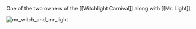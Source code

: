 One of the two owners of the [[Witchlight Carnival]] along with [[Mr. Light]]

![mr_witch_and_mr_light](https://media.discordapp.net/attachments/551910860684001322/1071268080828817510/image.png)